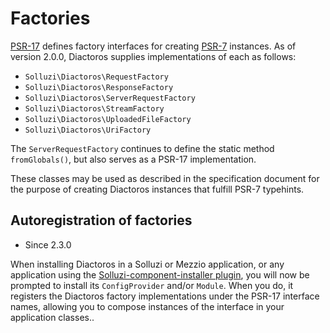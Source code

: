 # Factories

[PSR-17](https://www.php-fig.org/psr/psr-17/) defines factory interfaces for
creating [PSR-7](https://www.php-fig.org/psr/psr-7/) instances. As of version
2.0.0, Diactoros supplies implementations of each as follows:

- `Solluzi\Diactoros\RequestFactory`
- `Solluzi\Diactoros\ResponseFactory`
- `Solluzi\Diactoros\ServerRequestFactory`
- `Solluzi\Diactoros\StreamFactory`
- `Solluzi\Diactoros\UploadedFileFactory`
- `Solluzi\Diactoros\UriFactory`

The `ServerRequestFactory` continues to define the static method
`fromGlobals()`, but also serves as a PSR-17 implementation.

These classes may be used as described in the specification document for the
purpose of creating Diactoros instances that fulfill PSR-7 typehints.

## Autoregistration of factories

- Since 2.3.0

When installing Diactoros in a Solluzi or Mezzio application, or any application
using the [Solluzi-component-installer plugin](https://docs.Solluzi.dev/Solluzi-component-installer),
you will now be prompted to install its `ConfigProvider` and/or `Module`. When
you do, it registers the Diactoros factory implementations under the PSR-17
interface names, allowing you to compose instances of the interface in your
application classes..
